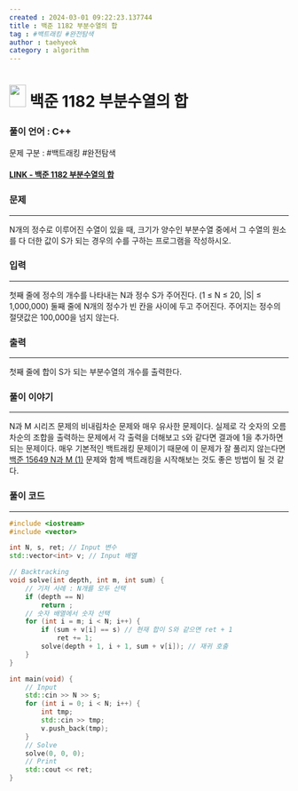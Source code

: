 ```yaml
---
created : 2024-03-01 09:22:23.137744
title : 백준 1182 부분수열의 합
tag : #백트래킹 #완전탐색 
author : taehyeok
category : algorithm
---
```

# <img src="https://d2gd6pc034wcta.cloudfront.net/tier/9.svg" width="30" height="40"> 백준 1182 부분수열의 합

### 풀이 언어 : C++

문제 구분 : #백트래킹 #완전탐색 
#### [LINK - 백준 1182 부분수열의 합](https://www.acmicpc.net/problem/1182)

### 문제
<hr>

N개의 정수로 이루어진 수열이 있을 때, 크기가 양수인 부분수열 중에서 그 수열의 원소를 다 더한 값이 S가 되는 경우의 수를 구하는 프로그램을 작성하시오.
### 입력
<hr>

첫째 줄에 정수의 개수를 나타내는 N과 정수 S가 주어진다. (1 ≤ N ≤ 20, |S| ≤ 1,000,000) 둘째 줄에 N개의 정수가 빈 칸을 사이에 두고 주어진다. 주어지는 정수의 절댓값은 100,000을 넘지 않는다.
### 출력
<hr>

첫째 줄에 합이 S가 되는 부분수열의 개수를 출력한다.
### 풀이 이야기
<hr>

N과 M 시리즈 문제의 비내림차순 문제와 매우 유사한 문제이다. 실제로 각 숫자의 오름차순의 조합을 출력하는 문제에서 각 출력을 더해보고 `S`와 같다면 결과에 1을 추가하면 되는 문제이다. 매우 기본적인 백트래킹 문제이기 때문에 이 문제가 잘 풀리지 않는다면 [백준 15649 N과 M (1)](./15649.md) 문제와 함께 백트래킹을 시작해보는 것도 좋은 방법이 될 것 같다.
### 풀이 코드
<hr>

``` c++
#include <iostream>
#include <vector>

int N, s, ret; // Input 변수
std::vector<int> v; // Input 배열

// Backtracking
void solve(int depth, int m, int sum) {
	// 기저 사례 : N개를 모두 선택
	if (depth == N)
		return ;
	// 숫자 배열에서 숫자 선택
	for (int i = m; i < N; i++) {
		if (sum + v[i] == s) // 현재 합이 S와 같으면 ret + 1
			ret += 1;
		solve(depth + 1, i + 1, sum + v[i]); // 재귀 호출
	}
}

int main(void) {
	// Input
	std::cin >> N >> s;
	for (int i = 0; i < N; i++) {
		int tmp;
		std::cin >> tmp;
		v.push_back(tmp);
	}
	// Solve
	solve(0, 0, 0);
	// Print
	std::cout << ret;
}
```


